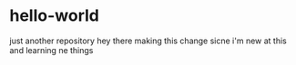 # hello-world
just another repository
hey there making this change sicne i'm new at this and learning ne things
